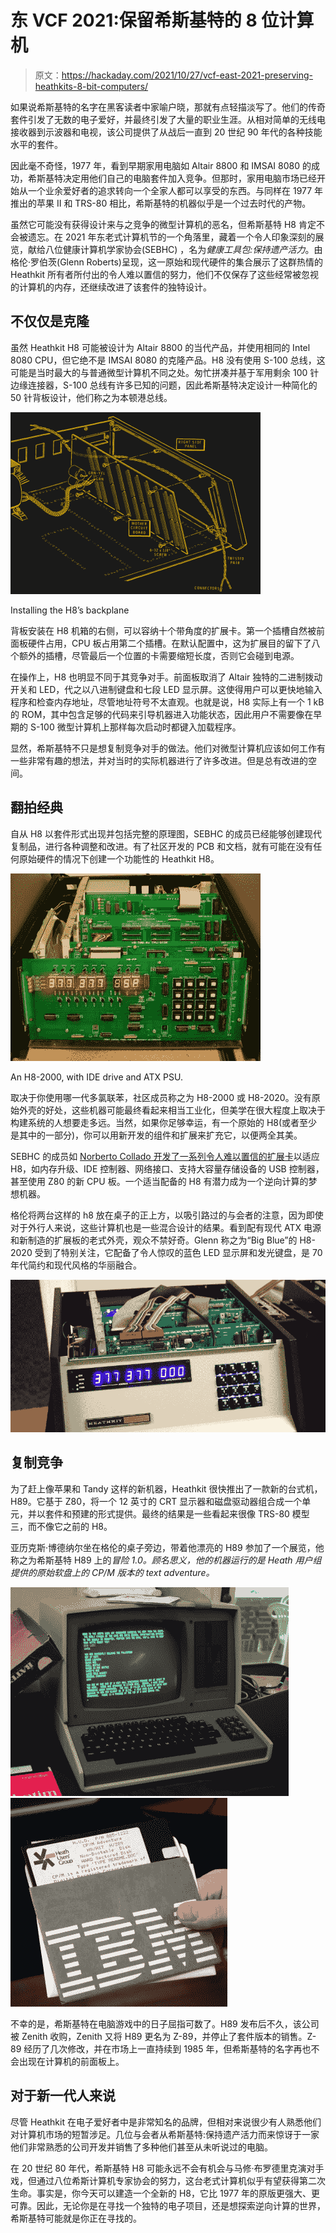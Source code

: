 # 东 VCF 2021:保留希斯基特的 8 位计算机

> 原文：<https://hackaday.com/2021/10/27/vcf-east-2021-preserving-heathkits-8-bit-computers/>

如果说希斯基特的名字在黑客读者中家喻户晓，那就有点轻描淡写了。他们的传奇套件引发了无数的电子爱好，并最终引发了大量的职业生涯。从相对简单的无线电接收器到示波器和电视，该公司提供了从战后一直到 20 世纪 90 年代的各种技能水平的套件。

因此毫不奇怪，1977 年，看到早期家用电脑如 Altair 8800 和 IMSAI 8080 的成功，希斯基特决定用他们自己的电脑套件加入竞争。但那时，家用电脑市场已经开始从一个业余爱好者的追求转向一个全家人都可以享受的东西。与同样在 1977 年推出的苹果 II 和 TRS-80 相比，希斯基特的机器似乎是一个过去时代的产物。

虽然它可能没有获得设计来与之竞争的微型计算机的恶名，但希斯基特 H8 肯定不会被遗忘。在 2021 年东老式计算机节的一个角落里，藏着一个令人印象深刻的展览，献给八位健康计算机学家协会(SEBHC) ，名为*健康工具包:保持遗产活力*。由格伦·罗伯茨(Glenn Roberts)呈现，这一原始和现代硬件的集合展示了这群热情的 Heathkit 所有者所付出的令人难以置信的努力，他们不仅保存了这些经常被忽视的计算机的内存，还继续改进了该套件的独特设计。

## 不仅仅是克隆

虽然 Heathkit H8 可能被设计为 Altair 8800 的当代产品，并使用相同的 Intel 8080 CPU，但它绝不是 IMSAI 8080 的克隆产品。H8 没有使用 S-100 总线，这可能是当时最大的与普通微型计算机不同之处。匆忙拼凑并基于军用剩余 100 针边缘连接器，S-100 总线有许多已知的问题，因此希斯基特决定设计一种简化的 50 针背板设计，他们称之为本顿港总线。

[![](img/591d65f7c90beb30be8d40d3a5a9fb8b.png)](https://hackaday.com/wp-content/uploads/2021/10/sebhc_bus.png)

Installing the H8’s backplane

背板安装在 H8 机箱的右侧，可以容纳十个带角度的扩展卡。第一个插槽自然被前面板硬件占用，CPU 板占用第二个插槽。在默认配置中，这为扩展目的留下了八个额外的插槽，尽管最后一个位置的卡需要缩短长度，否则它会碰到电源。

在操作上，H8 也明显不同于其竞争对手。前面板取消了 Altair 独特的二进制拨动开关和 LED，代之以八进制键盘和七段 LED 显示屏。这使得用户可以更快地输入程序和检查内存地址，尽管地址符号不太直观。也就是说，H8 实际上有一个 1 kB 的 ROM，其中包含足够的代码来引导机器进入功能状态，因此用户不需要像在早期的 S-100 微型计算机上那样每次启动时都键入加载程序。

显然，希斯基特不只是想复制竞争对手的做法。他们对微型计算机应该如何工作有一些非常有趣的想法，并对当时的实际机器进行了许多改进。但是总有改进的空间。

## 翻拍经典

自从 H8 以套件形式出现并包括完整的原理图，SEBHC 的成员已经能够创建现代复制品，进行各种调整和改进。有了社区开发的 PCB 和文档，就有可能在没有任何原始硬件的情况下创建一个功能性的 Heathkit H8。

[![](img/a76a28cd2c58f29ac559696d6cf513cf.png)](https://hackaday.com/wp-content/uploads/2021/10/h8_h82000.jpg)

An H8-2000, with IDE drive and ATX PSU.

取决于你使用哪一代多氯联苯，社区成员称之为 H8-2000 或 H8-2020。没有原始外壳的好处，这些机器可能最终看起来相当工业化，但美学在很大程度上取决于构建系统的人想要走多远。当然，如果你足够幸运，有一个原始的 H8(或者至少是其中的一部分)，你可以用新开发的组件和扩展来扩充它，以便两全其美。

SEBHC 的成员如 [Norberto Collado 开发了一系列令人难以置信的扩展卡](http://koyado.com/Heathkit/Welcome.html)以适应 H8，如内存升级、IDE 控制器、网络接口、支持大容量存储设备的 USB 控制器，甚至使用 Z80 的新 CPU 板。一个适当配备的 H8 有潜力成为一个逆向计算的梦想机器。

格伦将两台这样的 h8 放在桌子的正上方，以吸引路过的与会者的注意，因为即使对于外行人来说，这些计算机也是一些混合设计的结果。看到配有现代 ATX 电源和新制造的扩展板的老式外壳，观众不禁好奇。Glenn 称之为“Big Blue”的 H8-2020 受到了特别关注，它配备了令人惊叹的蓝色 LED 显示屏和发光键盘，是 70 年代简约和现代风格的华丽融合。

[![](img/3cbddcdfe5df52bd7d3226eaed7bc1b4.png)](https://hackaday.com/wp-content/uploads/2021/10/h8_bigblue.jpg)

## 复制竞争

为了赶上像苹果和 Tandy 这样的新机器，Heathkit 很快推出了一款新的台式机，H89。它基于 Z80，将一个 12 英寸的 CRT 显示器和磁盘驱动器组合成一个单元，并以套件和预建的形式提供。最终的结果是一些看起来很像 TRS-80 模型三，而不像它之前的 H8。

亚历克斯·博德纳尔坐在格伦的桌子旁边，带着他漂亮的 H89 参加了一个展览，他称之为希斯基特 H89 上的*冒险 1.0。顾名思义，他的机器运行的是 Heath 用户组提供的原始软盘上的 CP/M 版本的 text adventure。*

 [![h8_adventure1](img/2c6134a087cbdd0c488fb094ce655de3.png "h8_adventure1")](https://hackaday.com/2021/10/27/vcf-east-2021-preserving-heathkits-8-bit-computers/h8_adventure1/)  [![h8_adventure2](img/ab00c72078d1465cf85edf6f576976e9.png "h8_adventure2")](https://hackaday.com/2021/10/27/vcf-east-2021-preserving-heathkits-8-bit-computers/h8_adventure2/) 

不幸的是，希斯基特在电脑游戏中的日子屈指可数了。H89 发布后不久，该公司被 Zenith 收购，Zenith 又将 H89 更名为 Z-89，并停止了套件版本的销售。Z-89 经历了几次修改，并在市场上一直持续到 1985 年，但希斯基特的名字再也不会出现在计算机的前面板上。

## 对于新一代人来说

尽管 Heathkit 在电子爱好者中是非常知名的品牌，但相对来说很少有人熟悉他们对计算机市场的短暂涉足。几位与会者从希斯基特:保持遗产活力而来惊讶于一家他们非常熟悉的公司开发并销售了多种他们甚至从未听说过的电脑。

在 20 世纪 80 年代，希斯基特 H8 可能永远不会有机会与马修·布罗德里克演对手戏，但通过八位希斯计算机专家协会的努力，这台老式计算机似乎有望获得第二次生命。事实是，你今天可以建造一个全新的 H8，它比 1977 年的原版更强大、更可靠。因此，无论你是在寻找一个独特的电子项目，还是想探索逆向计算的世界，希斯基特可能就是你正在寻找的。